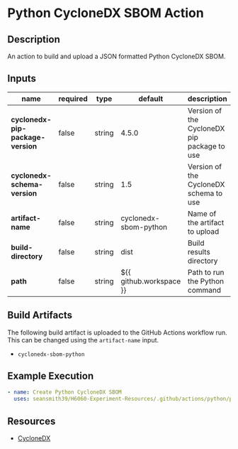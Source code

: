 # Python CycloneDX SBOM Action

## Description

An action to build and upload a JSON formatted Python CycloneDX SBOM.

## Inputs

| name                              | required | type   | default                 | description                                 |
|-----------------------------------|----------|--------|-------------------------|---------------------------------------------|
| **cyclonedx-pip-package-version** | false    | string | 4.5.0                   | Version of the CycloneDX pip package to use |
| **cyclonedx-schema-version**      | false    | string | 1.5                     | Version of the CycloneDX schema to use      |
| **artifact-name**                 | false    | string | cyclonedx-sbom-python   | Name of the artifact to upload              |
| **build-directory**               | false    | string | dist                    | Build results directory                     |
| **path**                          | false    | string | ${{ github.workspace }} | Path to run the Python command              |

## Build Artifacts

The following build artifact is uploaded to the GitHub Actions workflow run. This can be changed using the `artifact-name` input.
- `cyclonedx-sbom-python`

## Example Execution

```yaml
- name: Create Python CycloneDX SBOM
  uses: seansmith39/H6060-Experiment-Resources/.github/actions/python/python-cyclonedx-sbom@main
```

## Resources

- [CycloneDX](https://cyclonedx.org/)
